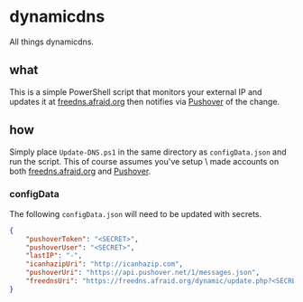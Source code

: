 # dynamicdns

All things dynamicdns.

## what

This is a simple PowerShell script that monitors your external IP and updates it at [freedns.afraid.org](https://freedns.afraid.org/) then notifies via [Pushover](https://pushover.net/) of the change.

## how

Simply place `Update-DNS.ps1` in the same directory as `configData.json` and run the script. This of course assumes you've setup \ made accounts on both [freedns.afraid.org](https://freedns.afraid.org/) and [Pushover](https://pushover.net/).

### configData

The following `configData.json` will need to be updated with secrets.

```json
{
    "pushoverToken": "<SECRET>",
    "pushoverUser": "<SECRET>",
    "lastIP": "-",
    "icanhazipUri": "http://icanhazip.com",
    "pushoverUri": "https://api.pushover.net/1/messages.json",
    "freednsUri": "https://freedns.afraid.org/dynamic/update.php?<SECRET>"
}
```
